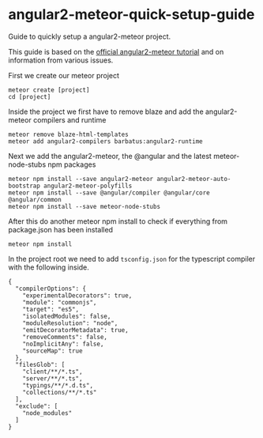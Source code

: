 # angular2-meteor-quick-setup-guide

Guide to quickly setup a angular2-meteor project.

This guide is based on the [official angular2-meteor tutorial](https://www.angular-meteor.com/tutorials/socially/angular2/bootstrapping) and on information from various issues. 

First we create our meteor project

````
meteor create [project]
cd [project]
````

Inside the project we first have to remove blaze and add the angular2-meteor compilers and runtime
````
meteor remove blaze-html-templates
meteor add angular2-compilers barbatus:angular2-runtime 
````

Next we add the angular2-meteor, the @angular and the latest meteor-node-stubs npm packages 
````
meteor npm install --save angular2-meteor angular2-meteor-auto-bootstrap angular2-meteor-polyfills
meteor npm install --save @angular/compiler @angular/core @angular/common
meteor npm install --save meteor-node-stubs
````
After this do another meteor npm install to check if everything from package.json has been installed
````
meteor npm install
````

In the project root we need to add `tsconfig.json` for the typescript compiler with the following inside.

````
{
  "compilerOptions": {
    "experimentalDecorators": true,
    "module": "commonjs",
    "target": "es5",
    "isolatedModules": false,
    "moduleResolution": "node",
    "emitDecoratorMetadata": true,
    "removeComments": false,
    "noImplicitAny": false,
    "sourceMap": true
  },
  "filesGlob": [
    "client/**/*.ts",
    "server/**/*.ts",
    "typings/**/*.d.ts",
    "collections/**/*.ts"
  ],
  "exclude": [
    "node_modules"
  ]
}
````





